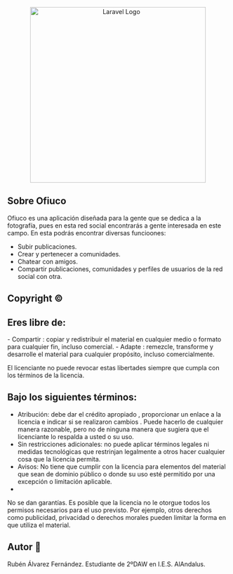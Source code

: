 <p align="center"><img src="https://i.imgur.com/rcRF3OK.png" width="400" alt="Laravel Logo"></p>

## Sobre Ofiuco

Ofiuco es una aplicación diseñada para la gente que se dedica a la fotografía, pues en esta red social encontrarás a gente interesada en este campo.
En esta podrás encontrar diversas funcioones:

- Subir publicaciones.
- Crear y pertenecer a comunidades.
- Chatear con amigos.
- Compartir publicaciones, comunidades y perfiles de usuarios de la red social con otra.

## Copyright ©️
<h2>Eres libre de:</h2>
- Compartir : copiar y redistribuir el material en cualquier medio o formato para cualquier fin, incluso comercial.
- Adapte : remezcle, transforme y desarrolle el material para cualquier propósito, incluso comercialmente.

El licenciante no puede revocar estas libertades siempre que cumpla con los términos de la licencia.

<h2>Bajo los siguientes términos:</h2>
<ul>
    <li>
        Atribución: debe dar el crédito apropiado , proporcionar un enlace a la licencia e indicar si se realizaron cambios . Puede hacerlo de cualquier manera razonable, pero no de ninguna manera que sugiera que el licenciante lo respalda a usted o su uso.
    </li>
    <li>
        Sin restricciones adicionales: no puede aplicar términos legales ni medidas tecnológicas que restrinjan legalmente a otros hacer cualquier cosa que la licencia permita.
    </li>
    <li>
        Avisos: No tiene que cumplir con la licencia para elementos del material que sean de dominio público o donde su uso esté permitido por una excepción o limitación aplicable.
    </li>
    <li></li>
</ul>

No se dan garantías. Es posible que la licencia no le otorgue todos los permisos necesarios para el uso previsto.
Por ejemplo, otros derechos como publicidad, privacidad o derechos morales pueden limitar la forma en que utiliza el material.

## Autor :boy:
Rubén Álvarez Fernández. Estudiante de 2ºDAW en I.E.S. AlAndalus.
